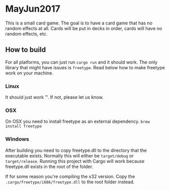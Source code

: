 # MayJun2017
This is a small card game. The goal is to have a card game that has no random effects at all. Cards will be put in decks in order, cards will have no random effects, etc.

## How to build
For all platforms, you can just run `cargo run` and it should work. The only library that might have issues is `freetype`. Read below how to make freetype work on your machine.

### Linux
It should just work &trade;. If not, please let us know.

### OSX
On OSX you need to install freetype as an external dependency.
`brew install freetype`

### Windows
After building you need to copy freetype.dll to the directory that the executable exists. Normally this will either be `target/debug` or `target/release`. Running this project with Cargo will work because freetype.dll exists in the root of the folder.

If for some reason you're compiling the x32 version. Copy the `.cargo/freetype/i686/freetype.dll` to the root folder instead.
